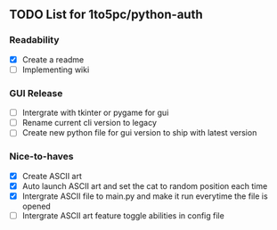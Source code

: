 ## TODO List for 1to5pc/python-auth
### Readability
- [x] Create a readme
- [ ] Implementing wiki
### GUI Release
- [ ] Intergrate with tkinter or pygame for gui
- [ ] Rename current cli version to legacy
- [ ] Create new python file for gui version to ship with latest version
### Nice-to-haves
- [x] Create ASCII art
- [x] Auto launch ASCII art and set the cat to random position each time
- [x] Intergrate ASCII file to main.py and make it run everytime the file is opened
- [ ] Intergrate ASCII art feature toggle abilities in config file
